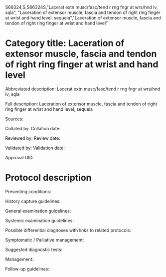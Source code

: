 S66324,S,S66324S,"Lacerat extn musc/fasc/tend r rng fngr at wrs/hnd lv, sqla", "Laceration of extensor muscle, fascia and tendon of right ring finger at wrist and hand level, sequela","Laceration of extensor muscle, fascia and tendon of right ring finger at wrist and hand level"
# Category title: Laceration of extensor muscle, fascia and tendon of right ring finger at wrist and hand level

Abbreviated description: Lacerat extn musc/fasc/tend r rng fngr at wrs/hnd lv, sqla

Full description: Laceration of extensor muscle, fascia and tendon of right ring finger at wrist and hand level, sequela

Sources:

Collated by:
Collation date:

Reviewed by:
Review date:

Validated by:
Validation date:

Approval UID:

# Protocol description

Presenting conditions:

History capture guidelines:

General examination guidelines:

Systemic examination guidelines:

Possible differential diagnoses with links to related protocols:

Symptomatic / Palliative management:

Suggested diagnostic tests:

Management:

Follow-up guidelines:
